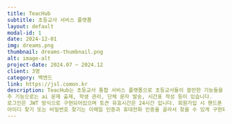 ```yaml
---
title: TeacHub
subtitle: 초등교사 서비스 플랫폼
layout: default
modal-id: 1
date: 2024-12-01
img: dreams.png
thumbnail: dreams-thumbnail.png
alt: image-alt
project-date: 2024.07 ~ 2024.12
client: 3명
category: 백엔드
link: https://jsl.comon.kr
description: TeacHub는 초등교사 통합 서비스 플랫폼으로 초등교사들이 쓸만한 기능들을 통합시켜놓은 사이트입니다.
주 기능으로는 ai 문제 출제, 학생 관리, 단체 문자 발송, 시간표 작성 등이 있습니다.
로그인은 JWT 방식으로 구현되어있으며 토큰 유효시간은 24시간 입니다. 회원가입 시 핸드폰 인증을 받게 되어있으며 현재 사용되고 있는 서버의 카카오톡 친구가 되어있다면 알림톡으로, 아니라면 문자로 전송됩니다.
아이디 찾기 또는 비밀번호 찾기는 이메일 인증과 휴대전화 인증을 골라서 찾을 수 있게 구현되었습니다.
---
```

